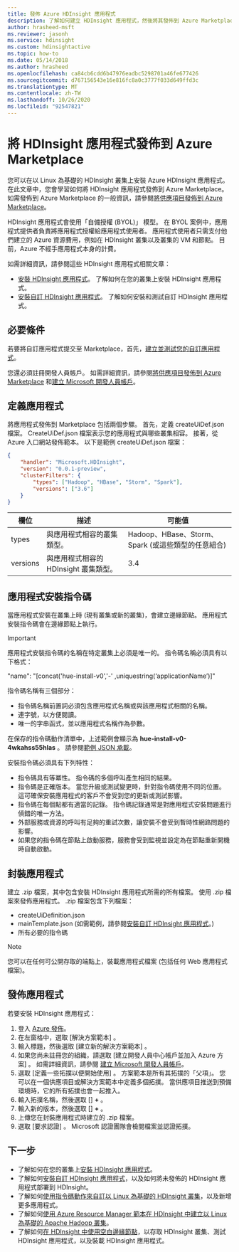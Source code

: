 ```yaml
---
title: 發佈 Azure HDInsight 應用程式
description: 了解如何建立 HDInsight 應用程式，然後將其發佈到 Azure Marketplace。
author: hrasheed-msft
ms.reviewer: jasonh
ms.service: hdinsight
ms.custom: hdinsightactive
ms.topic: how-to
ms.date: 05/14/2018
ms.author: hrasheed
ms.openlocfilehash: ca84cb6cdd6b47976eadbc5298701a46fe677426
ms.sourcegitcommit: d767156543e16e816fc8a0c3777f033d649ffd3c
ms.translationtype: MT
ms.contentlocale: zh-TW
ms.lasthandoff: 10/26/2020
ms.locfileid: "92547821"
---
```

# <a name="publish-an-hdinsight-application-in-the-azure-marketplace"></a>將 HDInsight 應用程式發佈到 Azure Marketplace
您可以在以 Linux 為基礎的 HDInsight 叢集上安裝 Azure HDInsight 應用程式。 在此文章中，您會學習如何將 HDInsight 應用程式發佈到 Azure Marketplace。 如需發佈到 Azure Marketplace 的一般資訊，請參閱[將供應項目發佈到 Azure Marketplace](../marketplace/overview.md)。

HDInsight 應用程式會使用「自備授權 (BYOL)」  模型。 在 BYOL 案例中，應用程式提供者負責將應用程式授權給應用程式使用者。 應用程式使用者只需支付他們建立的 Azure 資源費用，例如在 HDInsight 叢集以及叢集的 VM 和節點。 目前，Azure 不經手應用程式本身的計費。

如需詳細資訊，請參閱這些 HDInsight 應用程式相關文章：

* [安裝 HDInsight 應用程式](hdinsight-apps-install-applications.md)。 了解如何在您的叢集上安裝 HDInsight 應用程式。
* [安裝自訂 HDInsight 應用程式](hdinsight-apps-install-custom-applications.md)。 了解如何安裝和測試自訂 HDInsight 應用程式。

## <a name="prerequisites"></a>必要條件
若要將自訂應用程式提交至 Marketplace，首先，[建立並測試您的自訂應用程式](hdinsight-apps-install-custom-applications.md)。

您還必須註冊開發人員帳戶。 如需詳細資訊，請參閱[將供應項目發佈到 Azure Marketplace](../marketplace/overview.md) 和[建立 Microsoft 開發人員帳戶](../marketplace/overview.md)。

## <a name="define-the-application"></a>定義應用程式
將應用程式發佈到 Marketplace 包括兩個步驟。 首先，定義 createUiDef.json  檔案。 CreateUiDef.json 檔案表示您的應用程式與哪些叢集相容。 接著，從 Azure 入口網站發佈範本。 以下是範例 createUiDef.json 檔案：

```json
{
    "handler": "Microsoft.HDInsight",
    "version": "0.0.1-preview",
    "clusterFilters": {
        "types": ["Hadoop", "HBase", "Storm", "Spark"],
        "versions": ["3.6"]
    }
}
```

| 欄位 | 描述 | 可能值 |
| --- | --- | --- |
| types |與應用程式相容的叢集類型。 |Hadoop、HBase、Storm、Spark (或這些類型的任意組合) |
| versions |與應用程式相容的 HDInsight 叢集類型。 |3.4 |

## <a name="application-installation-script"></a>應用程式安裝指令碼
當應用程式安裝在叢集上時 (現有叢集或新的叢集)，會建立邊緣節點。 應用程式安裝指令碼會在邊緣節點上執行。

  > [!IMPORTANT]  
  > 應用程式安裝指令碼的名稱在特定叢集上必須是唯一的。 指令碼名稱必須具有以下格式：
  > 
  > "name": "[concat('hue-install-v0','-' ,uniquestring(‘applicationName’)]"
  > 
  > 指令碼名稱有三個部分：
  > 
  > * 指令碼名稱前置詞必須包含應用程式名稱或與該應用程式相關的名稱。
  > * 連字號，以方便閱讀。
  > * 唯一的字串函式，並以應用程式名稱作為參數。
  > 
  > 在保存的指令碼動作清單中，上述範例會顯示為 **hue-install-v0-4wkahss55hlas** 。 請參閱[範例 JSON 承載](https://raw.githubusercontent.com/hdinsight/Iaas-Applications/master/Hue/azuredeploy.json)。
  > 

安裝指令碼必須具有下列特性：
* 指令碼具有等冪性。 指令碼的多個呼叫產生相同的結果。
* 指令碼是正確版本。 當您升級或測試變更時，針對指令碼使用不同的位置。 這可確保安裝應用程式的客戶不會受到您的更新或測試影響。 
* 指令碼在每個點都有適當的記錄。 指令碼記錄通常是對應用程式安裝問題進行偵錯的唯一方法。
* 外部服務或資源的呼叫有足夠的重試次數，讓安裝不會受到暫時性網路問題的影響。
* 如果您的指令碼在節點上啟動服務，服務會受到監視並設定為在節點重新開機時自動啟動。

## <a name="package-the-application"></a>封裝應用程式
建立 .zip 檔案，其中包含安裝 HDInsight 應用程式所需的所有檔案。 使用 .zip 檔案來發佈應用程式。 .zip 檔案包含下列檔案：

* createUiDefinition.json
* mainTemplate.json (如需範例，請參閱[安裝自訂 HDInsight 應用程式](hdinsight-apps-install-custom-applications.md)。)
* 所有必要的指令碼

> [!NOTE]  
> 您可以在任何可公開存取的端點上，裝載應用程式檔案 (包括任何 Web 應用程式檔案)。

## <a name="publish-the-application"></a>發佈應用程式
若要安裝 HDInsight 應用程式：

1. 登入 [Azure 發佈](https://publish.windowsazure.com/)。
2. 在左窗格中，選取 [解決方案範本]  。
3. 輸入標題，然後選取 [建立新的解決方案範本]  。
4. 如果您尚未註冊您的組織，請選取 [建立開發人員中心帳戶並加入 Azure 方案]  。  如需詳細資訊，請參閱 [建立 Microsoft 開發人員帳戶](../marketplace/overview.md)。
5. 選取 [定義一些拓撲以便開始使用]  。 方案範本是所有其拓撲的「父項」。 您可以在一個供應項目或解決方案範本中定義多個拓撲。 當供應項目推送到預備環境時，它的所有拓撲也會一起推入。 
6. 輸入拓撲名稱，然後選取 [] **+** 。
7. 輸入新的版本，然後選取 [] **+** 。
8. 上傳您在封裝應用程式時建立的 .zip 檔案。  
9. 選取 [要求認證]  。 Microsoft 認證團隊會檢閱檔案並認證拓撲。

## <a name="next-steps"></a>下一步
* 了解如何在您的叢集上[安裝 HDInsight 應用程式](hdinsight-apps-install-applications.md)。
* 了解如何[安裝自訂 HDInsight 應用程式](hdinsight-apps-install-custom-applications.md)，以及如何將未發佈的 HDInsight 應用程式部署到 HDInsight。
* 了解如何[使用指令碼動作來自訂以 Linux 為基礎的 HDInsight 叢集](hdinsight-hadoop-customize-cluster-linux.md)，以及新增更多應用程式。 
* 了解如何[使用 Azure Resource Manager 範本在 HDInsight 中建立以 Linux 為基礎的 Apache Hadoop 叢集](hdinsight-hadoop-create-linux-clusters-arm-templates.md)。
* 了解如何[在 HDInsight 中使用空白邊緣節點](hdinsight-apps-use-edge-node.md)，以存取 HDInsight 叢集、測試 HDInsight 應用程式，以及裝載 HDInsight 應用程式。